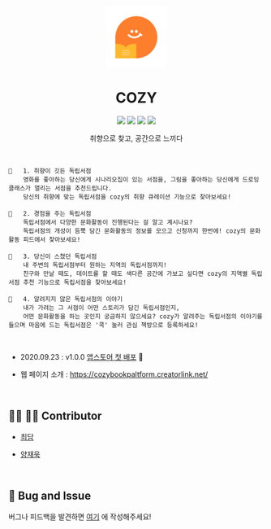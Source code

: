 <div align="center"><img src="./screenshot/appicon.png" width="120"></div>

<h1 align="center">COZY</h1>

<p align="center">
  <img src="https://img.shields.io/badge/cozy-orange" />
  <img src="https://img.shields.io/badge/swift-5-skyblue" />
  <img src="https://img.shields.io/badge/Xcode-12.0-blue" />
  <img src="https://img.shields.io/badge/cocoapods-1.9.3-pink" />   
</p>
<p align="center">
  취향으로 찾고, 공간으로 느끼다
</p>
<br/>

```
🧡	1. 취향이 깃든 독립서점
	영화를 좋아하는 당신에게 시나리오집이 있는 서점을, 그림을 좋아하는 당신에게 드로잉클래스가 열리는 서점을 추천드립니다. 
	당신의 취향에 맞는 독립서점을 cozy의 취향 큐레이션 기능으로 찾아보세요!

🧡	2. 경험을 주는 독립서점
	독립서점에서 다양한 문화활동이 진행된다는 걸 알고 계시나요? 
	독립서점의 개성이 듬뿍 담긴 문화활동의 정보를 모으고 신청까지 한번에! cozy의 문화활동 피드에서 찾아보세요!

🧡	3. 당신이 스쳤던 독립서점
	내 주변의 독립서점부터 원하는 지역의 독립서점까지! 
	친구와 만날 때도, 데이트를 할 때도 색다른 공간에 가보고 싶다면 cozy의 지역별 독립서점 추천 기능으로 독립서점을 찾아보세요!

🧡	4. 알려지지 않은 독립서점의 이야기
	내가 가려는 그 서점이 어떤 스토리가 담긴 독립서점인지, 
	어떤 문화활동을 하는 곳인지 궁금하지 않으세요? cozy가 알려주는 독립서점의 이야기를 들으며 마음에 드는 독립서점은 '콕' 눌러 관심 책방으로 등록하세요!
```

<br/>

- 2020.09.23 : v1.0.0 [앱스토어 첫 배포](https://apps.apple.com/kr/app/cozy/id1532862833) 🎉

- 웹 페이지 소개 : https://cozybookpaltform.creatorlink.net/

<br/>

## 👩‍💻 👨‍💻 Contributor

- [최담](https://github.com/choidam)

- [양재욱](https://github.com/didwodnr123)

<br/>

## 🐛 Bug and Issue

버그나 피드백을 발견하면 [여기](https://github.com/yourCozy/cozy-iOS/issues) 에 작성해주세요! 

